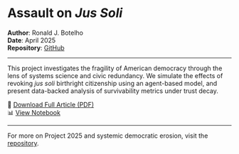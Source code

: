 <link rel="icon" type="image/x-icon" href="favicon.ico" />

# Assault on *Jus Soli*

**Author**: Ronald J. Botelho  
**Date**: April 2025  
**Repository**: [GitHub](https://github.com/Ron573/jus-soli-resilience)

---

This project investigates the fragility of American democracy through the lens of systems science and civic redundancy. We simulate the effects of revoking *jus soli* birthright citizenship using an agent-based model, and present data-backed analysis of survivability metrics under trust decay.

📄 [Download Full Article (PDF)](JusSoli_Article_Full.pdf)  
📊 [View Notebook](../code/analysis.ipynb)

---

For more on Project 2025 and systemic democratic erosion, visit the [repository](https://github.com/Ron573/jus-soli-resilience).
